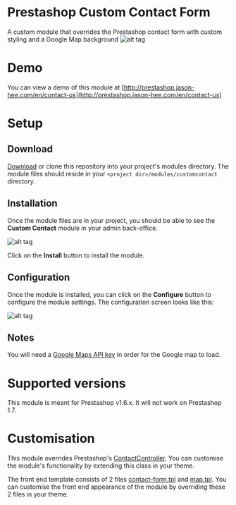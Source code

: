 # Prestashop Custom Contact Form
A custom module that overrides the Prestashop contact form with custom styling and a Google Map background
![alt tag](http://i.imgur.com/fqQqkEh.jpg)

# Demo
You can view a demo of this module at [http://prestashop.jason-hee.com/en/contact-us](http://prestashop.jason-hee.com/en/contact-us)

# Setup
## Download
[Download](https://github.com/jasonheecs/prestashop-contact-form-google-map/archive/master.zip) or clone this repository into your project's modules directory. The module files should reside in your `<project dir>/modules/customcontact` directory.

## Installation
Once the module files are in your project, you should be able to see the **Custom Contact** module in your admin back-office.

![alt tag](http://i.imgur.com/kOqHPuo.jpg)

Click on the **Install** button to install the module.

## Configuration
Once the module is installed, you can click on the **Configure** button to configure the module settings. The configuration screen looks like this:

![alt tag](http://i.imgur.com/xksqTj5.jpg)

## Notes
You will need a [Google Maps API key](https://developers.google.com/maps/documentation/javascript/get-api-key) in order for the Google map to load.

# Supported versions
This module is meant for Prestashop v1.6.x. It will not work on Prestashop 1.7.

# Customisation
This module overrides Prestashop's [ContactController](customcontact/override/controllers/front/ContactController.php). You can customise the module's functionality by extending this class in your theme.

The front end template consists of 2 files [contact-form.tpl](customcontact/views/templates/front/contact-form.tpl) and [map.tpl](customcontact/views/templates/front/map.tpl). You can customise the front end appearance of the module by overriding these 2 files in your theme.
